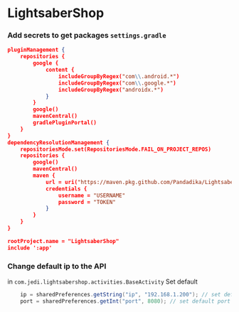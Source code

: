 # LightsaberShop

### Add secrets to get packages `settings.gradle`

``` json
pluginManagement {
    repositories {
        google {
            content {
                includeGroupByRegex("com\\.android.*")
                includeGroupByRegex("com\\.google.*")
                includeGroupByRegex("androidx.*")
            }
        }
        google()
        mavenCentral()
        gradlePluginPortal()
    }
}
dependencyResolutionManagement {
    repositoriesMode.set(RepositoriesMode.FAIL_ON_PROJECT_REPOS)
    repositories {
        google()
        mavenCentral()
        maven {
            url = uri("https://maven.pkg.github.com/Pandadika/LightsaberShop")
            credentials {
                username = "USERNAME"
                password = "TOKEN"
            }
        }
    }
}

rootProject.name = "LightsaberShop"
include ':app'
```

### Change default ip to the API
in `com.jedi.lightsabershop.activities.BaseActivity`
Set default
``` java
    ip = sharedPreferences.getString("ip", "192.168.1.200"); // set default ip here
    port = sharedPreferences.getInt("port", 8080); // set default port here
```
